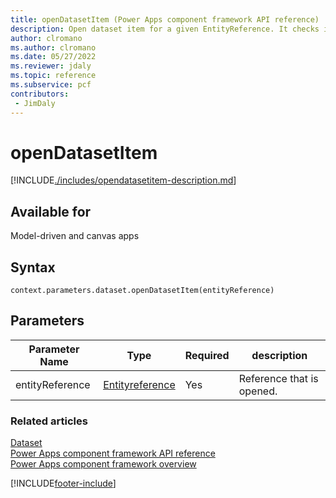 ```yaml
---
title: openDatasetItem (Power Apps component framework API reference) | Microsoft Docs
description: Open dataset item for a given EntityReference. It checks if there's a command with command button ID `Mscrm.OpenRecordItem`. If exists, it executes the command, otherwise it just navigates to the associated form of the EntityReference.
author: clromano
ms.author: clromano
ms.date: 05/27/2022
ms.reviewer: jdaly
ms.topic: reference
ms.subservice: pcf
contributors:
 - JimDaly
---
```


# openDatasetItem

[!INCLUDE[./includes/opendatasetitem-description.md](./includes/opendatasetitem-description.md)]

## Available for

Model-driven and canvas apps

## Syntax

`context.parameters.dataset.openDatasetItem(entityReference)`

## Parameters

| Parameter Name  | Type                                       | Required | description                    |
| --------------- | ------------------------------------------ | -------- | ------------------------------ |
| entityReference | [Entityreference](../entityreference.md) | Yes      | Reference that is opened. |

### Related articles

[Dataset](../dataset.md)<br/>
[Power Apps component framework API reference](../../reference/index.md)<br/>
[Power Apps component framework overview](../../overview.md)

[!INCLUDE[footer-include](../../../../includes/footer-banner.md)]
